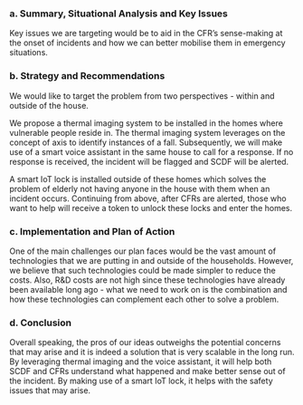 ### a. Summary, Situational Analysis and Key Issues
Key issues we are targeting would be to aid in the CFR’s sense-making at the onset of incidents and how we can better mobilise them in emergency situations. 

### b. Strategy and Recommendations
We would like to target the problem from two perspectives - within and outside of the house.

We propose a thermal imaging system to be installed in the homes where vulnerable people reside in. The thermal imaging system leverages on the concept of axis to identify instances of a fall. Subsequently, we will make use of a smart voice assistant in the same house to call for a response. If no response is received, the incident will be flagged and SCDF will be alerted.

A smart IoT lock is installed outside of these homes which solves the problem of elderly not having anyone in the house with them when an incident occurs. Continuing from above, after CFRs are alerted, those who want to help will receive a token to unlock these locks and enter the homes. 

### c. Implementation and Plan of Action
One of the main challenges our plan faces would be the vast amount of technologies that we are putting in and outside of the households. However, we believe that such technologies could be made simpler to reduce the costs. Also, R&D costs are not high since these technologies have already been available long ago - what we need to work on is the combination and how these technologies can complement each other to solve a problem.

### d. Conclusion

Overall speaking, the pros of our ideas outweighs the potential concerns that may arise and it is indeed a solution that is very scalable in the long run. By leveraging thermal imaging and the voice assistant, it will help both SCDF and CFRs understand what happened and make better sense out of the incident. By making use of a smart IoT lock, it helps with the safety issues that may arise. 
